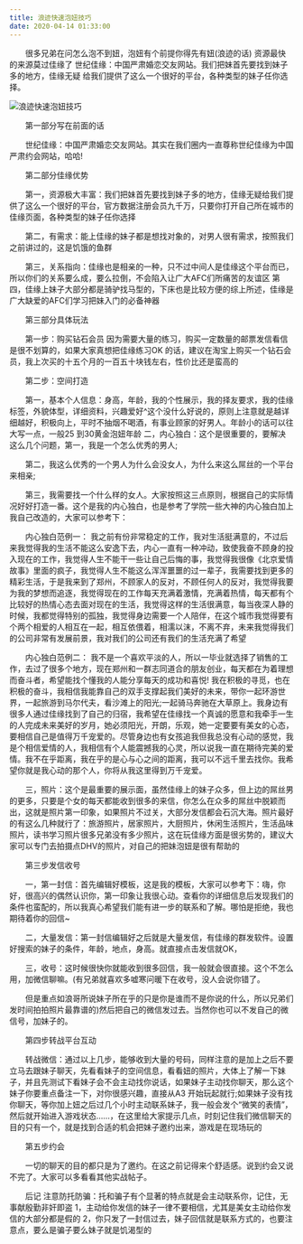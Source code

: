 ```yaml
---
title: 浪迹快速泡妞技巧
date: 2020-04-14 01:33:00
---
```




　　很多兄弟在问怎么泡不到妞，泡妞有个前提你得先有妞(浪迹的话) 资源最快的来源莫过佳缘了 世纪佳缘：中国严肃婚恋交友网站。我们把妹首先要找到妹子多的地方，佳缘无疑 给我们提供了这么一个很好的平台，各种类型的妹子任你选择。

![浪迹快速泡妞技巧](/img/0f66aed67818f245231c5a6e260dc171.jpg)

　　第一部分写在前面的话

　　世纪佳缘：中国严肃婚恋交友网站。其实在我们圈内一直尊称世纪佳缘为中国严肃约会网站，哈哈!

　　第二部分佳缘优势

　　第一，资源极大丰富：我们把妹首先要找到妹子多的地方，佳缘无疑给我们提供了这么一个很好的平台，官方数据注册会员九千万，只要你打开自己所在城市的佳缘页面，各种类型的妹子任你选择

　　第二，有需求：能上佳缘的妹子都是想找对象的，对男人很有需求，按照我们之前讲过的，这是饥饿的鱼群

　　第三，关系指向：佳缘也是相亲的一种，只不过中间人是佳缘这个平台而已，所以你们的关系要么成，要么拉倒，不会陷入让广大AFC们所痛苦的友谊区 第四，佳缘上妹子大部分都是骑驴找马型的，下床也是比较方便的综上所述，佳缘是广大缺爱的AFC们学习把妹入门的必备神器

　　第三部分具体玩法

　　第一步：购买钻石会员 因为需要大量的练习，购买一定数量的邮票发信看信是很不划算的，如果大家真想把佳缘练习OK 的话，建议在淘宝上购买一个钻石会员，我上次买的十五个月的一百五十块钱左右，性价比还是蛮高的

　　第二步：空间打造

　　第一，基本个人信息：身高，年龄，我的个性展示，我的择友要求，我的佳缘标签，外貌体型，详细资料，兴趣爱好^这个没什么好说的，原则上注意就是越详细越好，积极向上，平时不抽烟不喝酒，有事业顾家的好男人。年龄小的话可以往大写一点，一般25 到30黄金泡妞年龄 二，内心独白：这个是很重要的，要解决这么几个问题，第一，我是一个怎么优秀的男人;

　　第二，我这么优秀的一个男人为什么会没女人，为什么来这么屌丝的一个平台来相亲;

　　第三，我需要找一个什么样的女人。大家按照这三点原则，根据自己的实际情况好好打造一番。这个是我的内心独白，也是参考了学院一些大神的内心独白加上我自己改造的，大家可以参考下：

　　内心独白范例一： 我之前有份非常稳定的工作，我对生活挺满意的，不过后来我觉得我的生活不能这么安逸下去，内心一直有一种冲动，致使我奋不顾身的投入现在的工作，我觉得人生不能干一些让自己后悔的事，我觉得我很像《北京爱情故事》里面的疯子，我觉得人生不能这么浑浑噩噩的过一辈子，我需要找到更多的精彩生活，于是我来到了郑州，不顾家人的反对，不顾任何人的反对，我觉得我要为我的梦想而追逐，我觉得现在的工作每天充满着激情，充满着热情，每天都有个比较好的热情心态去面对现在的生活，我觉得这样的生活很满意，每当夜深人静的时候，我都觉得特别的孤独，我觉得身边需要一个人陪伴，在这个城市我觉得要有个两个相爱的人相互在一起，相互依偎着，相濡以沫，不离不弃，未来我觉得我们的公司非常有发展前景，我对我们的公司还有我们的生活充满了希望

　　内心独白范例二： 我不是一个喜欢平淡的人，所以一毕业就选择了销售的工作，去过了很多个地方，现在郑州和一群志同道合的朋友创业，每天都在为着理想而奋斗者，希望能找个懂我的人能分享每天的成功和喜悦! 我在积极的寻觅，也在积极的奋斗，我相信我能靠自己的双手支撑起我们美好的未来，带你一起环游世界，一起旅游到马尔代夫，看沙滩上的阳光;一起骑马奔驰在大草原上。我身边有很多人通过佳缘找到了自己的归宿，我希望在佳缘找一个真诚的愿意和我牵手一生的人完成未来美好的岁月，她必须阳光，开朗，乐观，她一定要要有美女的心态，要相信自己是值得万千宠爱的。尽管身边也有女孩追我但我总没有心动的感觉，我是个相信爱情的人，我相信有个人能震撼我的心灵，所以说我一直在期待完美的爱情。我不在乎距离，我在乎的是心与心之间的距离，我可以不远千里去找你。我希望你就是我心动的那个人，你将从我这里得到万千宠爱。

　　三，照片：这个是最重要的展示面，虽然佳缘上的妹子众多，但上边的屌丝男的更多，只要是个女的每天都能收到很多的来信，你怎么在众多的屌丝中脱颖而出，这就是照片第一印象，如果照片不过关，大部分发信都会石沉大海。照片最好的有这么几种就行了：旅游照片，居家照片，大厨照片，休闲生活照片，生活品味照片，读书学习照片很多兄弟没有多少照片，这在玩佳缘方面是很劣势的，建议大家可以专门去拍摄点DHV的照片，对自己的把妹泡妞是很有帮助的

　　第三步发信收号

　　一，第一封信：首先编辑好模板，这是我的模板，大家可以参考下：嗨，你好，很高兴的偶然认识你，第一印象让我很心动。查看你的详细信息后发现我们的条件也蛮配的，所以我真心希望我们能有进一步的联系和了解。哪怕是拒绝，我也期待着你的回信~

　　二，大量发信：第一封信编辑好之后就是大量发信，有佳缘的群发软件。设置好搜索的妹子的条件，年龄，地点，身高。就直接点击发信就OK，

　　三，收号：这时候很快你就能收到很多回信，我一般就会很直接。这个不怎么用，加微信聊嘛。(有兄弟就喜欢多嘘寒问暖下在收号，没人会说你错了。

　　但是重点如浪哥所说妹子所在乎的只是你是谁而不是你说的什么，所以兄弟们发时间拍拍照片最靠谱的)然后把自己的微信发过去。当然你也可以不发自己的微信号，加妹子的。

　　第四步转战平台互动

　　转战微信：通过以上几步，能够收到大量的号码，同样注意的是加上之后不要立马去跟妹子聊天，先看看妹子的空间信息，看看妞的照片，大体上了解一下妹子，并且先测试下看妹子会不会主动找你说话，如果妹子主动找你聊天，那么这个妹子你要重点备注一下，对你很感兴趣，直接从A3 开始玩起就行;如果妹子没有找你聊天，等你加上妞之后过几个小时主动联系妹子，我一般会发个“微笑的表情”，然后就开始进入游戏状态……，在这里给大家提示几点，时刻记住我们微信聊天的目的只有一个，就是找到合适的机会把妹子邀约出来，游戏是在现场玩的

　　第五步约会

　　一切的聊天的目的都只是为了邀约。在这之前记得来个舒适感。说到约会又说不完了。大家可以多看看其他实战帖子。

　　后记 注意防托防骗：托和骗子有个显著的特点就是会主动联系你，记住，无事献殷勤非奸即盗 1，主动给你发信的妹子一律不要相信，尤其是美女主动给你发信的大部分都是假的 2，你只发了一封信过去，妹子回信就是联系方式的，也要注意点，要么是骗子要么妹子就是饥渴型的